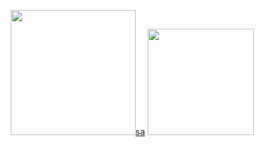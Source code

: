 <p align="center">
<a href="https://github.com/enty8080">
<img height="200" src="https://github-profile-trophy.vercel.app/?username=enty8080&theme=nord" />sa</a>
</a>
<a href="https://github.com/enty8080">
<img height="170" src="https://github-readme-stats.vercel.app/api?username=enty8080&show_icons=true&include_all_commits=true&theme=react&cache_seconds=3200&hide_border=true" /></a>
&nbsp;&nbsp;&nbsp;
</a>
</p>

